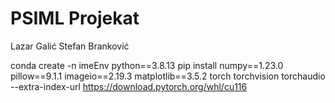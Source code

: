 # PSIML Projekat

Lazar Galić
Stefan Branković

conda create -n imeEnv python==3.8.13
pip install numpy==1.23.0 pillow==9.1.1 imageio==2.19.3 matplotlib==3.5.2 torch torchvision torchaudio --extra-index-url https://download.pytorch.org/whl/cu116
